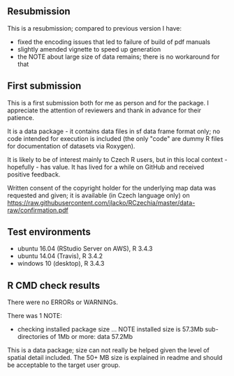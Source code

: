 ## Resubmission
This is a resubmission; compared to previous version I have:

* fixed the encoding issues that led to failure of build of pdf manuals
* slightly amended vignette to speed up generation
* the NOTE about large size of data remains; there is no workaround for that


## First submission
This is a first submission both for me as person and for the package. I appreciate the attention of reviewers and thank in advance for their patience.

It is a data package - it contains data files in sf data frame format only; no code intended for execution is included (the only "code" are dummy R files for documentation of datasets via Roxygen). 

It is likely to be of interest mainly to Czech R users, but in this local context - hopefully - has value. It has lived for a while on GitHub and received positive feedback.

Written consent of the copyright holder for the underlying map data was requested and given; it is available (in Czech language only) on https://raw.githubusercontent.com/jlacko/RCzechia/master/data-raw/confirmation.pdf

## Test environments
* ubuntu 16.04 (RStudio Server on AWS), R 3.4.3
* ubuntu 14.04 (Travis), R 3.4.2
* windows 10 (desktop), R 3.4.3

## R CMD check results
There were no ERRORs or WARNINGs. 

There was 1 NOTE:

* checking installed package size ... NOTE
    installed size is 57.3Mb
    sub-directories of 1Mb or more:
      data  57.2Mb
    
This is a data package; size can not really be helped given the level of spatial detail included. The 50+ MB size is explained in readme and should be acceptable to the target user group.

